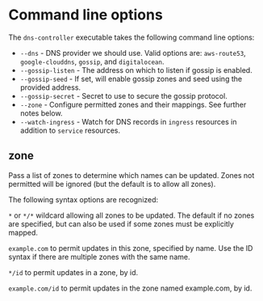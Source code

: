 # Command line options

The `dns-controller` executable takes the following command line options:

* `--dns` - DNS provider we should use. Valid options are: `aws-route53`, 
  `google-clouddns`, `gossip`, and `digitalocean`.
* `--gossip-listen` - The address on which to listen if gossip is enabled.
* `--gossip-seed` - If set, will enable gossip zones and seed using the 
  provided address.
* `--gossip-secret` - Secret to use to secure the gossip protocol.
* `--zone` - Configure permitted zones and their mappings. See further notes 
  below.
* `--watch-ingress` - Watch for DNS records in `ingress` resources in addition 
  to `service` resources.

## zone

Pass a list of zones to determine which names can be updated.  Zones not 
permitted will be ignored (but the default is to allow all zones).

The following syntax options are recognized:

`*` or `*/*` wildcard allowing all zones to be updated.  The default if no
zones are specified, but can also be used if some zones must be explicitly
mapped.

`example.com` to permit updates in this zone, specified by name.  Use the ID 
syntax if there are multiple zones with the same name.

`*/id` to permit updates in a zone, by id.

`example.com/id` to permit updates in the zone named example.com, by id.

